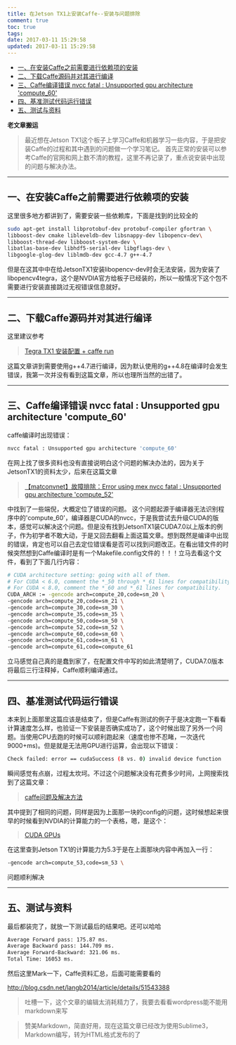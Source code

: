 ```yaml
---
title: 在Jetson TX1上安装Caffe--安装与问题排除
comment: true
toc: true
tags:
date: 2017-03-11 15:29:58
updated: 2017-03-11 15:29:58
---
```


<!-- @import "[TOC]" {cmd="toc" depthFrom=1 depthTo=6 orderedList=false} -->

<!-- code_chunk_output -->

- [ 一、在安装Caffe之前需要进行依赖项的安装](#一-在安装caffe之前需要进行依赖项的安装)
- [ 二、下载Caffe源码并对其进行编译](#二-下载caffe源码并对其进行编译)
- [ 三、Caffe编译错误 nvcc fatal : Unsupported gpu architecture 'compute_60'](#三-caffe编译错误-nvcc-fatal-unsupported-gpu-architecture-compute_60)
- [ 四、基准测试代码运行错误](#四-基准测试代码运行错误)
- [ 五、测试与资料](#五-测试与资料)

<!-- /code_chunk_output -->


**老文章搬运**

>最近想在Jetson TX1这个板子上学习Caffe和机器学习一些内容，于是把安装Caffe的过程和其中遇到的问题做一个学习笔记。
>首先正常的安装可以参考Caffe的官网和网上数不清的教程，这里不再记录了，重点说安装中出现的问题与解决办法。

__________

## 一、在安装Caffe之前需要进行依赖项的安装

这里很多地方都讲到了，需要安装一些依赖库，下面是找到的比较全的

``` bash
sudo apt-get install libprotobuf-dev protobuf-compiler gfortran \
libboost-dev cmake libleveldb-dev libsnappy-dev libopencv-dev\
libboost-thread-dev libboost-system-dev \
libatlas-base-dev libhdf5-serial-dev libgflags-dev \
libgoogle-glog-dev liblmdb-dev gcc-4.7 g++-4.7
```

但是在这其中中在给JetsonTX1安装libopencv-dev时会无法安装，因为安装了libopencv4tegra，这个是NVDIA官方给板子已经装的，所以一般情况下这个包不需要进行安装直接跳过无视错误信息就好。

__________

## 二、下载Caffe源码并对其进行编译

这里建议参考

>[Tegra TX1 安装配置 + caffe run](http://blog.csdn.net/mydear_11000/article/details/51968065)

这篇文章讲到需要使用g++4.7进行编译，因为默认使用的g++4.8在编译时会发生错误，我第一次并没有看到这篇文章，所以也理所当然的出错了。

__________

## 三、Caffe编译错误 nvcc fatal : Unsupported gpu architecture 'compute_60'

caffe编译时出现错误：

``` bash
nvcc fatal : Unsupported gpu architecture 'compute_60'
```

在网上找了很多资料也没有直接说明白这个问题的解决办法的，因为关于JetsonTX1的资料太少，后来在这篇文章

>[【matconvnet】故障排除：Error using mex nvcc fatal : Unsupported gpu architecture 'compute_52'](http://blog.csdn.net/u013657981/article/details/50519123)

中找到了一些端倪，大概定位了错误的问题。 这个问题起源于编译器无法识别程序中的'compute_60'，编译器是CUDA的nvcc，于是我尝试去升级CUDA的版本，感觉可以解决这个问题。但是没有找到JetsonTX1装CUDA7.0以上版本的例子，作为初学者不敢大动，于是又回去翻看上面这篇文章。想到既然是编译中出现的错误，肯定也可以自己去定位错误看是否可以找到问题改正。在看出错文件的时候突然想到Caffe编译时是有一个Makefile.config文件的！！！立马去看这个文件，看到了下面几行内容：

``` bash
# CUDA architecture setting: going with all of them.
# For CUDA < 6.0, comment the *_50 through *_61 lines for compatibility.
# For CUDA < 8.0, comment the *_60 and *_61 lines for compatibility.
CUDA_ARCH := -gencode arch=compute_20,code=sm_20 \
-gencode arch=compute_20,code=sm_21 \
-gencode arch=compute_30,code=sm_30 \
-gencode arch=compute_35,code=sm_35 \
-gencode arch=compute_50,code=sm_50 \
-gencode arch=compute_52,code=sm_52 \
-gencode arch=compute_60,code=sm_60 \
-gencode arch=compute_61,code=sm_61 \
-gencode arch=compute_61,code=compute_61
```

立马感觉自己真的是蠢到家了，在配置文件中写的如此清楚明了，CUDA7.0版本将最后三行注释掉，Caffe顺利编译通过。

__________

## 四、基准测试代码运行错误

本来到上面那里这篇应该是结束了，但是Caffe有测试的例子于是决定跑一下看看计算速度怎么样，也验证一下安装是否确实成功了，这个时候出现了另外一个问题。当使用CPU去跑的时候可以顺利跑起来（速度也惨不忍睹，一次迭代9000+ms)。但是就是无法用GPU进行运算，会出现以下错误：

``` bash
Check failed: error == cudaSuccess (8 vs. 0) invalid device function
```

瞬间感觉有点崩，过程太坎坷。不过这个问题解决没有花费多少时间，上网搜索找到了这篇文章：

>[caffe问题及解决方法](http://blog.csdn.net/cwt19902010/article/details/49201333)

其中提到了相同的问题，同样是因为上面那一块的config的问题，这时候想起来很早的时候看到NVDIA的计算能力的一个表格，嗯，是这个：

>[CUDA GPUs](https://developer.nvidia.com/cuda-gpus)

在这里查到Jetson TX1的计算能力为5.3于是在上面那块内容中再加入一行：

``` bash
-gencode arch=compute_53,code=sm_53 \
```

问题顺利解决

__________

## 五、测试与资料

最后都装完了，就放一下测试最后的结果吧。还可以哈哈

``` bash
Average Forward pass: 175.87 ms.
Average Backward pass: 144.709 ms.
Average Forward-Backward: 321.06 ms.
Total Time: 16053 ms.
```

然后这里Mark一下，Caffe资料汇总，后面可能需要看的

http://blog.csdn.net/langb2014/article/details/51543388

>吐槽一下，这个文章的编辑太消耗精力了，我要去看看wordpress能不能用markdown来写

>赞美Markdown，简直好用，现在这篇文章已经改为使用Sublime3，Markdown编写，转为HTML格式发布的了
